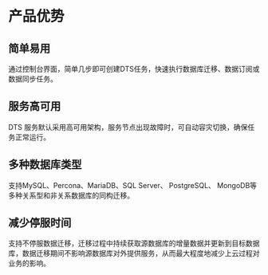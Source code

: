 # 产品优势

## 简单易用

通过控制台界面，简单几步即可创建DTS任务，快速执行数据库迁移、数据订阅或数据同步任务。

## 服务高可用

DTS 服务默认采用高可用架构，服务节点出现故障时，可自动容灾切换，确保任务正常运行。

## 多种数据库类型

支持MySQL、Percona、MariaDB、SQL Server、 PostgreSQL、 MongoDB等多种关系型和非关系数据库的同构迁移。

## 减少停服时间

支持不停服数据迁移，迁移过程中持续获取源数据库的增量数据并更新到目标数据库，数据迁移期间不影响源数据库对外提供服务，从而最大程度地减少上云过程对业务的影响。



